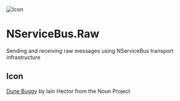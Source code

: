 ![Icon](https://raw.github.com/SzymonPobiega/NServiceBus.Raw/master/icons/dune-byugg.png)

# NServiceBus.Raw

Sending and receiving raw messages using NServiceBus transport infrastructure

## Icon

[Dune Buggy](https://raw.github.com/SzymonPobiega/NServiceBus.Raw/master/icons/dune-byugg.png) by Iain Hector from the Noun Project
